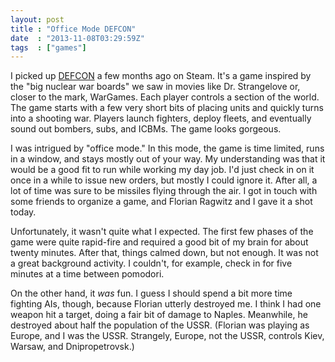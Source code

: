 ```yaml
---
layout: post
title : "Office Mode DEFCON"
date  : "2013-11-08T03:29:59Z"
tags  : ["games"]
---
```

I picked up [DEFCON](http://store.steampowered.com/app/1520/) a few months ago
on Steam.  It's a game inspired by the "big nuclear war boards" we saw in
movies like Dr. Strangelove or, closer to the mark, WarGames.  Each player
controls a section of the world.  The game starts with a few very short bits of
placing units and quickly turns into a shooting war.  Players launch fighters,
deploy fleets, and eventually sound out bombers, subs, and ICBMs.  The game
looks gorgeous.

I was intrigued by "office mode."  In this mode, the game is time limited, runs
in a window, and stays mostly out of your way.  My understanding was that it
would be a good fit to run while working my day job.  I'd just check in on it
once in a while to issue new orders, but mostly I could ignore it.  After all,
a lot of time was sure to be missiles flying through the air.  I got in touch
with some friends to organize a game, and Florian Ragwitz and I gave it a shot
today.

Unfortunately, it wasn't quite what I expected.  The first few phases of the
game were quite rapid-fire and required a good bit of my brain for about twenty
minutes.  After that, things calmed down, but not enough.  It was not a great
background activity.  I couldn't, for example, check in for five minutes at a
time between pomodori.

On the other hand, it *was* fun.  I guess I should spend a bit more time
fighting AIs, though, because Florian utterly destroyed me.  I think I had one
weapon hit a target, doing a fair bit of damage to Naples.  Meanwhile, he
destroyed about half the population of the USSR.  (Florian was playing as
Europe, and I was the USSR.  Strangely, Europe, not the USSR, controls Kiev,
Warsaw, and Dnipropetrovsk.)

